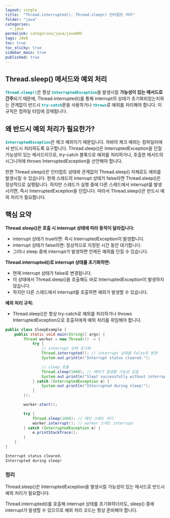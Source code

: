 ```yaml
---
layout: single
title:  "Thread.interrupted(), Thread.sleep() 인터럽트 처리"
folder: "java"
categories:
  - java
permalink: categories/java/java005
tags: JAVA
toc: true
toc_sticky: true
sidebar_main: true
published: true
---
```


## Thread.sleep() 메서드와 예외 처리
<span style="color: rgb(3, 150, 150); font-weight: bold;">`Thread.sleep()`</span>은 항상 <span style="color: rgb(3, 150, 150); font-weight: bold;">`InterruptedException`</span>을 발생시킬 **가능성이 있는 메서드로 간주**되기 때문에, Thread.interrupted()를 통해 interrupt의 상태가 초기화되었는지와는 관계없이 반드시 <span style="color: rgb(3, 150, 150); font-weight: bold;">`try-catch`</span>문을 사용하거나 <span style="color: rgb(3, 150, 150); font-weight: bold;">`throws`</span>로 예외를 처리해야 합니다. 이 규칙은 컴파일 타임에 강제됩니다.

## 왜 반드시 예외 처리가 필요한가?
<span style="color: rgb(3, 150, 150); font-weight: bold;">`InterruptedException`</span>은 체크 예외이기 때문입니다. 자바의 체크 예외는 컴파일러에서 반드시 처리하도록 요구합니다. Thread.sleep()은 InterruptedException을 던질 가능성이 있는 메서드이므로, try-catch 블록으로 예외를 처리하거나, 호출한 메서드의 시그니처에 throws InterruptedException을 선언해야 합니다.

한편 Thread.sleep()은 인터럽트 상태와 관계없이 Thread.sleep() 자체로도 예외를 발생시킬 수 있습니다. 현재 스레드의 interrupt 상태가 false라면 Thread.sleep()은 정상적으로 실행됩니다. 하지만 스레드가 실행 중에 다른 스레드에서 interrupt를 발생시키면, 즉시 InterruptedException을 던집니다. 따라서 Thread.sleep()은 반드시 예외 처리가 필요합니다.


## 핵심 요약
**Thread.sleep()은 호출 시 interrupt 상태에 따라 동작이 달라집니다:**
   - interrupt 상태가 true라면: 즉시 InterruptedException이 발생합니다.
   - interrupt 상태가 false라면: 정상적으로 지정된 시간 동안 대기합니다.
   - 그러나 sleep 중에 interrupt가 발생하면 언제든 예외를 던질 수 있습니다.

**Thread.interrupted()로 interrupt 상태를 초기화하면:**
   - 현재 interrupt 상태가 false로 변경됩니다.
   - 이 상태에서 Thread.sleep()을 호출해도 바로 InterruptedException이 발생하지 않습니다.
   - 하지만 다른 스레드에서 interrupt를 호출하면 예외가 발생할 수 있습니다.

**예외 처리 규칙:**
   - Thread.sleep()은 항상 try-catch로 예외를 처리하거나 throws InterruptedException으로 호출자에게 예외 처리를 위임해야 합니다.

```java
public class SleepExample {
    public static void main(String[] args) {
        Thread worker = new Thread(() -> {
            try {
                // interrupt 상태 초기화
                Thread.interrupted(); // interrupt 상태를 false로 변경
                System.out.println("Interrupt status cleared.");

                // sleep 호출
                Thread.sleep(5000); // 예외가 발생할 가능성 있음
                System.out.println("Slept successfully without interruption.");
            } catch (InterruptedException e) {
                System.out.println("Interrupted during sleep!");
            }
        });

        worker.start();

        try {
            Thread.sleep(1000); // 메인 스레드 대기
            worker.interrupt(); // worker 스레드 interrupt
        } catch (InterruptedException e) {
            e.printStackTrace();
        }
    }
}
```

```bash
Interrupt status cleared.
Interrupted during sleep!
```

### 정리
Thread.sleep()은 InterruptedException을 발생시킬 가능성이 있는 메서드로 반드시 예외 처리가 필요합니다.

Thread.interrupted()를 호출해 interrupt 상태를 초기화하더라도, sleep() 중에 interrupt가 발생할 수 있으므로 예외 처리 코드는 항상 준비해야 합니다.